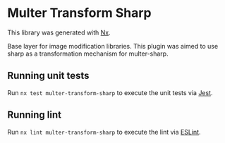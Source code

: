# Multer Transform Sharp

This library was generated with [Nx](https://nx.dev).

Base layer for image modification libraries. This plugin was aimed to use sharp as a transformation mechanism for multer-sharp.

## Running unit tests

Run `nx test multer-transform-sharp` to execute the unit tests via [Jest](https://jestjs.io).

## Running lint

Run `nx lint multer-transform-sharp` to execute the lint via [ESLint](https://eslint.org/).
